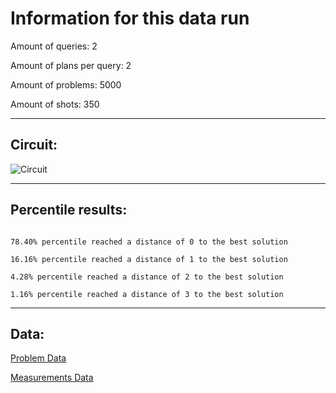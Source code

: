 # Information for this data runAmount of queries: 2Amount of plans per query: 2Amount of problems: 5000Amount of shots: 350<hr>## Circuit:![Circuit](circuit.png)<hr>## Percentile results:```78.40% percentile reached a distance of 0 to the best solution16.16% percentile reached a distance of 1 to the best solution4.28% percentile reached a distance of 2 to the best solution1.16% percentile reached a distance of 3 to the best solution```<hr>## Data:[Problem Data](problems.csv)[Measurements Data](measurements.csv)